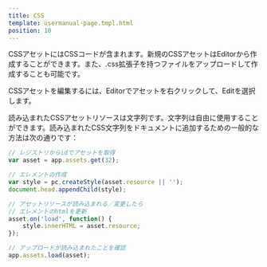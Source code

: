 ```yaml
---
title: CSS
template: usermanual-page.tmpl.html
position: 10
---
```


CSSアセットにはCSSコードが含まれます。新規のCSSアセットはEditorから作成することができます。また、.css拡張子を持つファイルをアップロードして作成することも可能です。

CSSアセットを編集するには、Editorでアセットを右クリックして、Editを選択します。

読み込まれたCSSアセットリソースは文字列です。文字列は自由に使用することができます。読み込まれたCSS文字列をドキュメントに追加するための一般的な方法は次の通りです：

```javascript
// レジストリからidでアセットを取得
var asset = app.assets.get(32);

// エレメントの作成
var style = pc.createStyle(asset.resource || '');
document.head.appendChild(style);

// アセットリソースが読み込まれる／変更したら
// エレメントのhtmlを更新
asset.on('load', function() {
    style.innerHTML = asset.resource;
});

// アップロードが読み込まれたことを確認
app.assets.load(asset);
```

